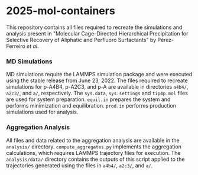 # 2025-mol-containers

This repository contains all files required to recreate the simulations and analysis present in "Molecular Cage–Directed Hierarchical Precipitation for Selective Recovery of Aliphatic and Perfluoro Surfactants" by Pérez-Ferreiro *et al*.

### MD Simulations

MD simulations require the LAMMPS simulation package and were executed using the stable release from June 23, 2022. The files required to recreate simulations for p-A4B4, p-A2C3, and p-A are available in directories `a4b4/`, `a2c3/`, and `a/`, respectively. The `sys.data`, `sys.settings` and `tip4p.mol` files are used for system preparation. `equil.in` prepares the system and performs minimization and equilibration. `prod.in` performs production simulations used for analysis.

### Aggregation Analysis

All files and data related to the aggregation analysis are available in the `analysis/` directory. `compute_aggregates.py` implements the aggregation calculations, which requires LAMMPS trajectory files for execution. The `analysis/data/` directory contains the outputs of this script applied to the trajectories generated using the files in `a4b4/`, `a2c3/`, and `a/`.
